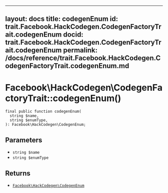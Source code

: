 
***

layout: docs
title: codegenEnum
id: trait.Facebook.HackCodegen.CodegenFactoryTrait.codegenEnum
docid: trait.Facebook.HackCodegen.CodegenFactoryTrait.codegenEnum
permalink: /docs/reference/trait.Facebook.HackCodegen.CodegenFactoryTrait.codegenEnum.md
---







# Facebook\\HackCodegen\\CodegenFactoryTrait::codegenEnum()




``` Hack
final public function codegenEnum(
  string $name,
  string $enumType,
): Facebook\HackCodegen\CodegenEnum;
```




## Parameters




* ` string $name `
* ` string $enumType `




## Returns




- [` Facebook\HackCodegen\CodegenEnum `](<class.Facebook.HackCodegen.CodegenEnum.md>)